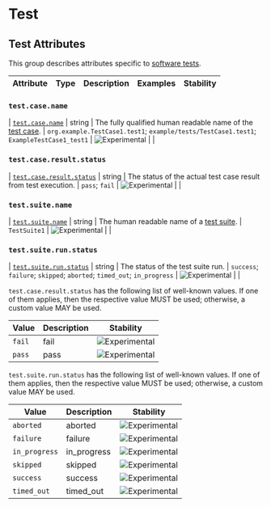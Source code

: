 <!--- Hugo front matter used to generate the website version of this page:
--->

<!-- NOTE: THIS FILE IS AUTOGENERATED. DO NOT EDIT BY HAND. -->
<!-- see templates/registry/markdown/attribute_namespace.md.j2 -->

# Test

## Test Attributes

This group describes attributes specific to [software tests](https://en.wikipedia.org/wiki/Software_testing).

| Attribute | Type | Description | Examples | Stability |
| --------- | ---- | ----------- | -------- | --------- |

### `test.case.name`

<a id="`test.case.name`"></a>

| [`test.case.name`](#`test.case.name`) | string | The fully qualified human readable name of the [test case](https://en.wikipedia.org/wiki/Test_case). | `org.example.TestCase1.test1`; `example/tests/TestCase1.test1`; `ExampleTestCase1_test1` | ![Experimental](https://img.shields.io/badge/-experimental-blue) | |

### `test.case.result.status`

<a id="`test.case.result.status`"></a>

| [`test.case.result.status`](#`test.case.result.status`) | string | The status of the actual test case result from test execution. | `pass`; `fail` | ![Experimental](https://img.shields.io/badge/-experimental-blue) | |

### `test.suite.name`

<a id="`test.suite.name`"></a>

| [`test.suite.name`](#`test.suite.name`) | string | The human readable name of a [test suite](https://en.wikipedia.org/wiki/Test_suite). | `TestSuite1` | ![Experimental](https://img.shields.io/badge/-experimental-blue) | |

### `test.suite.run.status`

<a id="`test.suite.run.status`"></a>

| [`test.suite.run.status`](#`test.suite.run.status`) | string | The status of the test suite run. | `success`; `failure`; `skipped`; `aborted`; `timed_out`; `in_progress` | ![Experimental](https://img.shields.io/badge/-experimental-blue) | |

`test.case.result.status` has the following list of well-known values. If one of them applies, then the respective value MUST be used; otherwise, a custom value MAY be used.

| Value  | Description | Stability                                                        |
| ------ | ----------- | ---------------------------------------------------------------- |
| `fail` | fail        | ![Experimental](https://img.shields.io/badge/-experimental-blue) |
| `pass` | pass        | ![Experimental](https://img.shields.io/badge/-experimental-blue) |

`test.suite.run.status` has the following list of well-known values. If one of them applies, then the respective value MUST be used; otherwise, a custom value MAY be used.

| Value         | Description | Stability                                                        |
| ------------- | ----------- | ---------------------------------------------------------------- |
| `aborted`     | aborted     | ![Experimental](https://img.shields.io/badge/-experimental-blue) |
| `failure`     | failure     | ![Experimental](https://img.shields.io/badge/-experimental-blue) |
| `in_progress` | in_progress | ![Experimental](https://img.shields.io/badge/-experimental-blue) |
| `skipped`     | skipped     | ![Experimental](https://img.shields.io/badge/-experimental-blue) |
| `success`     | success     | ![Experimental](https://img.shields.io/badge/-experimental-blue) |
| `timed_out`   | timed_out   | ![Experimental](https://img.shields.io/badge/-experimental-blue) |
